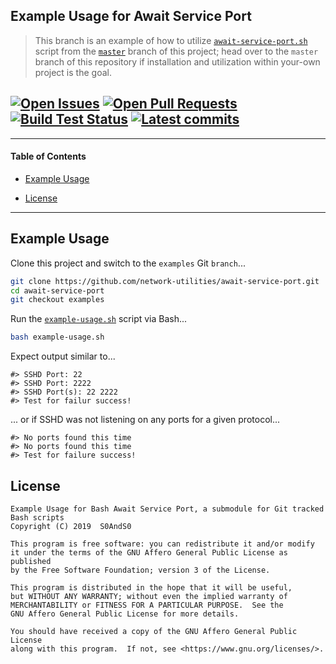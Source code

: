 ## Example Usage for Await Service Port


> This branch is an example of how to utilize [`await-service-port.sh`][branch_master__await_service_port] script from the [`master`][master_branch] branch of this project; head over to the `master` branch of this repository if installation and utilization within your-own project is the goal.

## [![Open Issues][badge__issues__await_service_port]][issues__await_service_port] [![Open Pull Requests][badge__pull_requests__await_service_port]][pull_requests__await_service_port] [![Build Test Status][badge__travis_ci__await_service_port]][travis_ci__await_service_port] [![Latest commits][badge__commits__await_service_port__example]][commits__await_service_port__example]



------


#### Table of Contents


- [Example Usage][heading__example_usage]

- [License][heading__license]


------


## Example Usage
[heading__example_usage]:
  #example-usage
  ""


Clone this project and switch to the `examples` Git `branch`...


```Bash
git clone https://github.com/network-utilities/await-service-port.git
cd await-service-port
git checkout examples
```


Run the [`example-usage.sh`][branch_example__example_usage] script via Bash...


```Bash
bash example-usage.sh
```


Expect output similar to...


```
#> SSHD Port: 22
#> SSHD Port: 2222
#> SSHD Port(s): 22 2222
#> Test for failur success!
```


... or if SSHD was not listening on any ports for a given protocol...


```
#> No ports found this time
#> No ports found this time
#> Test for failure success!
```


## License
[heading__license]:
  #license
  "&#x00A9; Legal bits of Open Source software"


```
Example Usage for Bash Await Service Port, a submodule for Git tracked Bash scripts
Copyright (C) 2019  S0AndS0

This program is free software: you can redistribute it and/or modify
it under the terms of the GNU Affero General Public License as published
by the Free Software Foundation; version 3 of the License.

This program is distributed in the hope that it will be useful,
but WITHOUT ANY WARRANTY; without even the implied warranty of
MERCHANTABILITY or FITNESS FOR A PARTICULAR PURPOSE.  See the
GNU Affero General Public License for more details.

You should have received a copy of the GNU Affero General Public License
along with this program.  If not, see <https://www.gnu.org/licenses/>.
```



[master_branch]: https://github.com/network-utilities/await-service-port

[branch_master__await_service_port]: https://github.com/network-utilities/await-service-port/blob/master/await-service-port.sh


[branch_example__example_usage]:
  https://github.com/network-utilities/await-service-port/blob/example/example-usage.sh
  "Bash script that shows some ways of utilizing code from the master branch of this repository"


[badge__travis_ci__await_service_port]:
  https://img.shields.io/travis/network-utilities/await-service-port/example.svg

[travis_ci__await_service_port]:
  https://travis-ci.com/network-utilities/await-service-port
  "&#x1F6E0; Automated tests and build logs"


[badge__commits__await_service_port__example]:
  https://img.shields.io/github/last-commit/network-utilities/await-service-port/example.svg

[commits__await_service_port__example]:
  https://github.com/network-utilities/await-service-port/commits/example
  "&#x1F4DD; History of changes on this branch"


[badge__issues__await_service_port]:
  https://img.shields.io/github/issues/network-utilities/await-service-port.svg

[issues__await_service_port]:
  https://github.com/network-utilities/await-service-port/issues
  "&#x2622; Search for and _bump_ existing issues or open new issues for project maintainer to address."


[badge__pull_requests__await_service_port]:
  https://img.shields.io/github/issues-pr/network-utilities/await-service-port.svg

[pull_requests__await_service_port]:
  https://github.com/network-utilities/await-service-port/pulls
  "&#x1F3D7; Pull Request friendly, though please check the Community guidelines"
